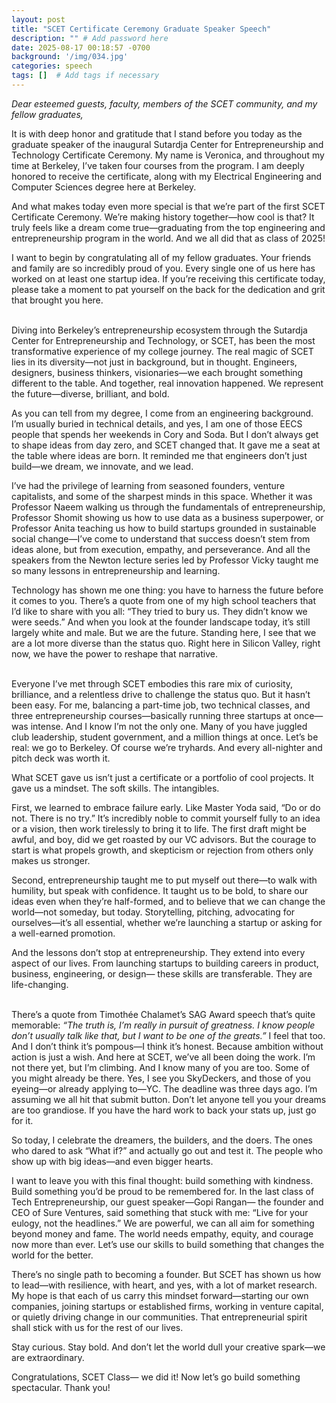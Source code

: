```yaml
---
layout: post
title: "SCET Certificate Ceremony Graduate Speaker Speech"
description: "" # Add password here
date: 2025-08-17 00:18:57 -0700
background: '/img/034.jpg'
categories: speech
tags: []  # Add tags if necessary
---
```


_Dear esteemed guests, faculty, members of the SCET community, and my fellow graduates,_

It is with deep honor and gratitude that I stand before you today as the graduate speaker of the inaugural Sutardja Center for Entrepreneurship and Technology Certificate Ceremony. My name is Veronica, and throughout my time at Berkeley, I’ve taken four courses from the program. I am deeply honored to receive the certificate, along with my Electrical Engineering and Computer Sciences degree here at Berkeley. <br>

And what makes today even more special is that we’re part of the first SCET Certificate Ceremony. We’re making history together—how cool is that? It truly feels like a dream come true—graduating from the top engineering and entrepreneurship program in the world. And we all did that as class of 2025!<br>

I want to begin by congratulating all of my fellow graduates. Your friends and family are so incredibly proud of you. Every single one of us here has worked on at least one startup idea. If you’re receiving this certificate today, please take a moment to pat yourself on the back for the dedication and grit that brought you here.
<br> <br>


Diving into Berkeley’s entrepreneurship ecosystem through the Sutardja Center for Entrepreneurship and Technology, or SCET, has been the most transformative experience of my college journey. The real magic of SCET lies in its diversity—not just in background, but in thought. Engineers, designers, business thinkers, visionaries—we each brought something different to the table. And together, real innovation happened. We represent the future—diverse, brilliant, and bold.<br>

As you can tell from my degree, I come from an engineering background. I’m usually buried in technical details, and yes, I am one of those EECS people that spends her weekends in Cory and Soda. But I don’t always get to shape ideas from day zero, and SCET changed that. It gave me a seat at the table where ideas are born. It reminded me that engineers don’t just build—we dream, we innovate, and we lead.<br>

I’ve had the privilege of learning from seasoned founders, venture capitalists, and some of the sharpest minds in this space. Whether it was Professor Naeem walking us through the fundamentals of entrepreneurship, Professor Shomit showing us how to use data as a business superpower, or Professor Anita teaching us how to build startups grounded in sustainable social change—I’ve come to understand that success doesn’t stem from ideas alone, but from execution, empathy, and perseverance. And all the speakers from the Newton lecture series led by Professor Vicky taught me so many lessons in entrepreneurship and learning. <br>

Technology has shown me one thing: you have to harness the future before it comes to you. There’s a quote from one of my high school teachers that I’d like to share with you all: “They tried to bury us. They didn’t know we were seeds.” And when you look at the founder landscape today, it’s still largely white and male. But we are the future. Standing here, I see that we are a lot more diverse than the status quo. Right here in Silicon Valley, right now, we have the power to reshape that narrative.
<br> <br>

Everyone I’ve met through SCET embodies this rare mix of curiosity, brilliance, and a relentless drive to challenge the status quo. But it hasn’t been easy. For me, balancing a part-time job, two technical classes, and three entrepreneurship courses—basically running three startups at once—was intense. And I know I’m not the only one. Many of you have juggled club leadership, student government, and a million things at once. Let’s be real: we go to Berkeley. Of course we’re tryhards. And every all-nighter and pitch deck was worth it.<br>

What SCET gave us isn’t just a certificate or a portfolio of cool projects. It gave us a mindset. The soft skills. The intangibles.<br>

First, we learned to embrace failure early. Like Master Yoda said, “Do or do not. There is no try.” It’s incredibly noble to commit yourself fully to an idea or a vision, then work tirelessly to bring it to life. The first draft might be awful, and boy, did we get roasted by our VC advisors. But the courage to start is what propels growth, and skepticism or rejection from others only makes us stronger.<br>

Second, entrepreneurship taught me to put myself out there—to walk with humility, but speak with confidence. It taught us to be bold, to share our ideas even when they’re half-formed, and to believe that we can change the world—not someday, but today. Storytelling, pitching, advocating for ourselves—it’s all essential, whether we’re launching a startup or asking for a well-earned promotion.<br>

And the lessons don’t stop at entrepreneurship. They extend into every aspect of our lives. From launching startups to building careers in product, business, engineering, or design— these skills are transferable. They are life-changing.
<br> <br>

There’s a quote from Timothée Chalamet’s SAG Award speech that’s quite memorable: _“The truth is, I’m really in pursuit of greatness. I know people don’t usually talk like that, but I want to be one of the greats.”_ I feel that too. And I don’t think it’s pompous—I think it’s honest. Because ambition without action is just a wish. And here at SCET, we’ve all been doing the work. I’m not there yet, but I’m climbing. And I know many of you are too. Some of you might already be there. Yes, I see you SkyDeckers, and those of you eyeing—or already applying to—YC. The deadline was three days ago. I’m assuming we all hit that submit button. Don’t let anyone tell you your dreams are too grandiose. If you have the hard work to back your stats up, just go for it. <br>

So today, I celebrate the dreamers, the builders, and the doers. The ones who dared to ask “What if?” and actually go out and test it. The people who show up with big ideas—and even bigger hearts.<br>

I want to leave you with this final thought: build something with kindness. Build something you’d be proud to be remembered for. In the last class of Tech Entrepreneurship, our guest speaker—Gopi Rangan— the founder and CEO of Sure Ventures, said something that stuck with me: “Live for your eulogy, not the headlines.” We are powerful, we can all aim for something beyond money and fame. The world needs empathy, equity, and courage now more than ever. Let’s use our skills to build something that changes the world for the better. <br>

There’s no single path to becoming a founder. But SCET has shown us how to lead—with resilience, with heart, and yes, with a lot of market research. My hope is that each of us carry this mindset forward—starting our own companies, joining startups or established firms, working in venture capital, or quietly driving change in our communities. That entrepreneurial spirit shall stick with us for the rest of our lives. <br>

Stay curious. Stay bold. And don’t let the world dull your creative spark—we are extraordinary.<br>

Congratulations, SCET Class— we did it! Now let’s go build something spectacular. Thank you!
